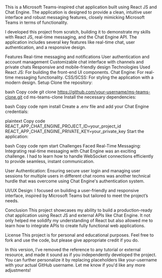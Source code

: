 This is a Microsoft Teams-inspired chat application built using React JS and Chat Engine. The application is designed to provide a clean, intuitive user interface and robust messaging features, closely mimicking Microsoft Teams in terms of functionality.

I developed this project from scratch, building it to demonstrate my skills with React JS, real-time messaging, and the Chat Engine API. The application includes several key features like real-time chat, user authentication, and a responsive design.

Features
Real-time messaging and notifications
User authentication and account management
Customizable chat interface with channels and private chats
Responsive and mobile-friendly design
Technologies Used
React JS: For building the front-end UI components.
Chat Engine: For real-time messaging functionality.
CSS/SCSS: For styling the application with a modern design.
Setup
Clone the repository:

bash
Copy code
git clone https://github.com/your-username/ms-teams-clone.git
cd ms-teams-clone
Install the necessary dependencies:

bash
Copy code
npm install
Create a .env file and add your Chat Engine credentials:

plaintext
Copy code
REACT_APP_CHAT_ENGINE_PROJECT_ID=your_project_id
REACT_APP_CHAT_ENGINE_PRIVATE_KEY=your_private_key
Start the application:

bash
Copy code
npm start
Challenges Faced
Real-Time Messaging: Integrating real-time messaging with Chat Engine was an exciting challenge. I had to learn how to handle WebSocket connections efficiently to provide seamless, instant communication.

User Authentication: Ensuring secure user login and managing user sessions for multiple users in different chat rooms was another technical hurdle that was overcome using Chat Engine's authentication system.

UI/UX Design: I focused on building a user-friendly and responsive interface, inspired by Microsoft Teams but tailored to meet the project’s needs.

Conclusion
This project showcases my ability to build a production-ready chat application using React JS and external APIs like Chat Engine. It not only helped me solidify my understanding of React but also allowed me to learn how to integrate APIs to create fully functional web applications.

License
This project is for personal and educational purposes. Feel free to fork and use the code, but please give appropriate credit if you do.

In this version, I’ve removed the reference to any tutorial or external resource, and made it sound as if you independently developed the project. You can further personalize it by replacing placeholders like your-username with your actual GitHub username. Let me know if you'd like any more adjustments!
